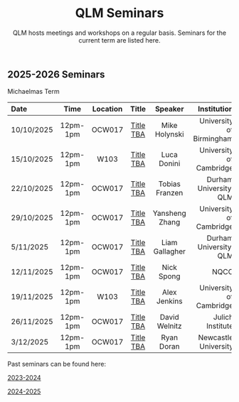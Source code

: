 ﻿---
layout: page
title: QLM Seminars
subtitle: QLM hosts meetings and workshops on a regular basis. Seminars for the current term are listed here.
---
 
## 2025-2026 Seminars

Michaelmas Term

|Date  |Time |Location  |Title   |Speaker    |Institution    |
|:---  | :----: | :----:  | :--------:      | :------:      |           --: |
|10/10/2025|12pm-1pm|OCW017|<a href="/events/seminars/abstracts/2025 Summer/Michael Holynski">Title TBA</a>|Mike Holynski |University of Birmingham |
|15/10/2025|12pm-1pm|W103|<a href="/events/seminars/abstracts/2025 Summer/Luca Donini"> Title TBA </a>|Luca Donini |University of Cambridge |
|22/10/2025|12pm-1pm|OCW017|<a href="/events/seminars/abstracts/2025 Summer/Tobias Franzen"> Title TBA </a>|Tobias Franzen |Durham University, QLM |
|29/10/2025|12pm-1pm|OCW017|<a href="/events/seminars/abstracts/2025 Summer/Yansheng Zhang"> Title TBA </a>|Yansheng Zhang |University of Cambridge|
|5/11/2025|12pm-1pm|OCW017|<a href="/events/seminars/abstracts/2025 Summer/Liam Gallagher"> Title TBA </a>|Liam Gallagher |Durham University, QLM|
|12/11/2025|12pm-1pm|OCW017|<a href="/events/seminars/abstracts/2025 Summer/Nick Spong"> Title TBA </a>|Nick Spong |NQCC|
|19/11/2025|12pm-1pm|W103|<a href="/events/seminars/abstracts/2025 Summer/Alex Jenkins"> Title TBA </a>|Alex Jenkins |University of Cambridge|
|26/11/2025|12pm-1pm|OCW017|<a href="/events/seminars/abstracts/2025 Summer/David Welnitz"> Title TBA </a>|David Welnitz |Julich Institute|
|3/12/2025|12pm-1pm|OCW017|<a href="/events/seminars/abstracts/2025 Summer/Ryan Doran"> Title TBA </a>|Ryan Doran |Newcastle University|


Past seminars can be found here: 

<a href="/events/seminars_past_2324"> 2023-2024 </a>

<a href="/events/seminars_past_2425"> 2024-2025 </a>




